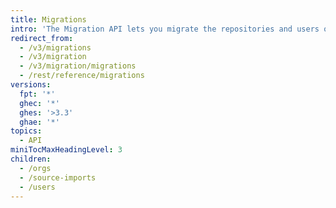 ```yaml
---
title: Migrations
intro: 'The Migration API lets you migrate the repositories and users of your  organization from {% data variables.product.prodname_dotcom_the_website %} to {% data variables.product.prodname_ghe_server %}.'
redirect_from:
  - /v3/migrations
  - /v3/migration
  - /v3/migration/migrations
  - /rest/reference/migrations
versions:
  fpt: '*'
  ghec: '*'
  ghes: '>3.3'
  ghae: '*'
topics:
  - API
miniTocMaxHeadingLevel: 3
children:
  - /orgs
  - /source-imports
  - /users
---
```


